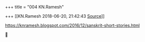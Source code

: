 +++
title = "004 KN.Ramesh"

+++
[[KN.Ramesh	2018-06-20, 21:42:43 [Source](https://groups.google.com/g/samskrita/c/-HOkHklXHh8)]]



<https://knramesh.blogspot.com/2016/12/sanskrit-short-stories.html>



